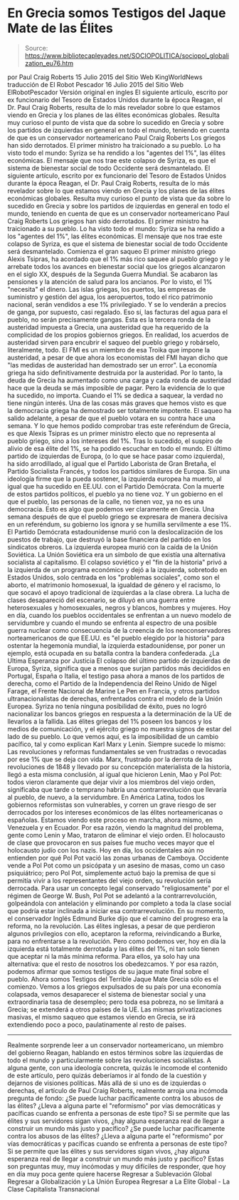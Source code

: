 # En Grecia somos Testigos del Jaque Mate de las Élites

> Source: https://www.bibliotecapleyades.net/SOCIOPOLITICA/sociopol_globalization_eu76.htm

por Paul Craig Roberts 15 Julio 2015
del Sitio Web KingWorldNews
traducción de El Robot Pescador
16 Julio 2015
del Sitio Web ElRobotPescador
Versión original en ingles
El siguiente artículo, escrito por ex funcionario del Tesoro de Estados Unidos durante la época Reagan, el Dr. Paul Craig Roberts, resulta de lo más revelador sobre lo que estamos viendo en Grecia y los planes de las élites económicas globales. Resulta muy curioso el punto de vista que da sobre lo sucedido en Grecia y sobre los partidos de izquierdas en general en todo el mundo, teniendo en cuenta de que es un conservador norteamericano Paul Craig Roberts Los griegos han sido derrotados. El primer ministro ha traicionado a su pueblo. Lo ha visto todo el mundo: Syriza se ha rendido a los "agentes del 1%", las élites económicas. El mensaje que nos trae este colapso de Syriza, es que el sistema de bienestar social de todo Occidente será desmantelado.
El siguiente artículo, escrito por ex funcionario del Tesoro de Estados Unidos durante la época Reagan, el Dr. Paul Craig Roberts, resulta de lo más revelador sobre lo que estamos viendo en Grecia y los planes de las élites económicas globales. Resulta muy curioso el punto de vista que da sobre lo sucedido en Grecia y sobre los partidos de izquierdas en general en todo el mundo, teniendo en cuenta de que es un conservador norteamericano
Paul Craig Roberts
Los griegos han sido derrotados. El primer ministro ha traicionado a su pueblo. Lo ha visto todo el mundo: Syriza se ha rendido a los "agentes del 1%", las élites económicas. El mensaje que nos trae este colapso de Syriza, es que el sistema de bienestar social de todo Occidente será desmantelado.
Comienza el gran saqueo
El primer ministro griego Alexis Tsipras, ha acordado que el 1% más rico saquee al pueblo griego y le arrebate todos los avances en bienestar social que los griegos alcanzaron en el siglo XX, después de la Segunda Guerra Mundial.
Se acabaron las pensiones y la atención de salud para los ancianos. Por lo visto, el 1% "necesita" el dinero. Las islas griegas, los puertos, las empresas de suministro y gestión del agua, los aeropuertos, todo el rico patrimonio nacional, serán vendidos a ese 1% privilegiado. Y se lo venderán a precios de ganga, por supuesto, casi regalado.
Eso sí, las facturas del agua para el pueblo, no serán precisamente gangas.
Esta es la tercera ronda de la austeridad impuesta a Grecia, una austeridad que ha requerido de la complicidad de los propios gobiernos griegos.
En realidad, los acuerdos de austeridad sirven para encubrir el saqueo del pueblo griego y robárselo, literalmente, todo. El FMI es un miembro de esa Troika que impone la austeridad, a pesar de que ahora los economistas del FMI hayan dicho que "las medidas de austeridad han demostrado ser un error".
La economía griega ha sido definitivamente destruida por la austeridad. Por lo tanto, la deuda de Grecia ha aumentado como una carga y cada ronda de austeridad hace que la deuda se más imposible de pagar. Pero la evidencia de lo que ha sucedido, no importa. Cuando el 1% se dedica a saquear, la verdad no tiene ningún interés. Una de las cosas más graves que hemos visto es que la democracia griega ha demostrado ser totalmente impotente. El saqueo ha salido adelante, a pesar de que el pueblo votara en su contra hace una semana.
Y lo que hemos podido comprobar tras este referéndum de Grecia, es que Alexis Tsipras es un primer ministro electo que no representa al pueblo griego, sino a los intereses del 1%.
Tras lo sucedido, el suspiro de alivio de esa élite del 1%, se ha podido escuchar en todo el mundo.
El último partido de izquierdas de Europa, (o lo que se hace pasar como izquierda), ha sido arrodillado, al igual que el Partido Laborista de Gran Bretaña, el Partido Socialista Francés, y todos los partidos similares de Europa. Sin una ideología firme que la pueda sostener, la izquierda europea ha muerto, al igual que ha sucedido en EE.UU. con el Partido Demócrata. Con la muerte de estos partidos políticos, el pueblo ya no tiene voz. Y un gobierno en el que el pueblo, las personas de la calle, no tienen voz, ya no es una democracia. Esto es algo que podemos ver claramente en Grecia.
Una semana después de que el pueblo griego se expresara de manera decisiva en un referéndum, su gobierno los ignora y se humilla servilmente a ese 1%. El Partido Demócrata estadounidense murió con la deslocalización de los puestos de trabajo, que destruyó la base financiera del partido en los sindicatos obreros. La izquierda europea murió con la caída de la Unión Soviética.
La Unión Soviética era un símbolo de que existía una alternativa socialista al capitalismo.
El colapso soviético y el "fin de la historia" privó a la izquierda de un programa económico y dejó a la izquierda, sobretodo en Estados Unidos, solo centrada en los "problemas sociales", como son el aborto, el matrimonio homosexual, la igualdad de género y el racismo, lo que socavó el apoyo tradicional de izquierdas a la clase obrera.
La lucha de clases desapareció del escenario, se diluyó en una guerra entre heterosexuales y homosexuales, negros y blancos, hombres y mujeres. Hoy en día, cuando los pueblos occidentales se enfrentan a un nuevo modelo de servidumbre y cuando el mundo se enfrenta al espectro de una posible guerra nuclear como consecuencia de la creencia de los neoconservadores norteamericanos de que EE.UU. es "el pueblo elegido por la historia" para ostentar la hegemonía mundial, la izquierda estadounidense, por poner un ejemplo, está ocupada en su batalla contra la bandera confederada.
¿La Ultima Esperanza por Justicia
El colapso del último partido de izquierdas de Europa, Syriza, significa que a menos que surjan partidos más decididos en Portugal, España o Italia, el testigo pasa ahora a manos de los partidos de derecha, como el Partido de la Independencia del Reino Unido de Nigel Farage, el Frente Nacional de Marine Le Pen en Francia, y otros partidos ultranacionalistas de derechas, enfrentados contra el modelo de la Unión Europea.
Syriza no tenía ninguna posibilidad de éxito, pues no logró nacionalizar los bancos griegos en respuesta a la determinación de la UE de llevarlos a la fallida. Las élites griegas del 1% poseen los bancos y los medios de comunicación, y el ejército griego no muestra signos de estar del lado de su pueblo. Lo que vemos aquí, es la imposibilidad de un cambio pacífico, tal y como explican Karl Marx y Lenin. Siempre sucede lo mismo:
Las revoluciones y reformas fundamentales se ven frustradas o revocadas por ese 1% que se deja con vida.
Marx, frustrado por la derrota de las revoluciones de 1848 y llevado por su concepción materialista de la historia, llegó a esta misma conclusión, al igual que hicieron Lenin, Mao y Pol Pot:
todos vieron claramente que dejar vivir a los miembros del viejo orden, significaba que tarde o temprano habría una contrarrevolución que llevaría al pueblo, de nuevo, a la servidumbre.
En América Latina, todos los gobiernos reformistas son vulnerables, y corren un grave riesgo de ser derrocados por los intereses económicos de las élites norteamericanas o españolas.
Estamos viendo este proceso en marcha, ahora mismo, en Venezuela y en Ecuador. Por esa razón, viendo la magnitud del problema, gente como Lenin y Mao, trataron de eliminar el viejo orden. El holocausto de clase que provocaron en sus países fue mucho veces mayor que el holocausto judío con los nazis.
Hoy en día, los occidentales aún no entienden por qué Pol Pot vació las zonas urbanas de Camboya.
Occidente vende a Pol Pot como un psicópata y un asesino de masas, como un caso psiquiátrico; pero Pol Pot, simplemente actuó bajo la premisa de que si permitía vivir a los representantes del viejo orden, su revolución sería derrocada.
Para usar un concepto legal conservado "religiosamente" por el régimen de George W. Bush, Pol Pot se adelantó a la contrarrevolución, golpeándola con antelación y eliminando por completo a toda la clase social que podría estar inclinada a iniciar esa contrarrevolución.
En su momento, el conservador Inglés Edmund Burke dijo que el camino del progreso era la reforma, no la revolución. Las élites inglesas, a pesar de que perdieron algunos privilegios con ello, aceptaron la reforma, reivindicando a Burke, para no enfrentarse a la revolución. Pero como podemos ver, hoy en día la izquierda está totalmente derrotada y las élites del 1%, ni tan solo tienen que aceptar ni la más mínima reforma. Para ellos, ya solo hay una alternativa: que el resto de nosotros los obedezcamos. Y por esa razón, podemos afirmar que somos testigos de su jaque mate final sobre el pueblo.
Ahora somos Testigos del Terrible Jaque Mate
Grecia sólo es el comienzo.
Vemos a los griegos expulsados de su país por una economía colapsada, vemos desaparecer el sistema de bienestar social y una extraordinaria tasa de desempleo; pero toda esa pobreza, no se limitará a Grecia; se extenderá a otros países de la UE. Las mismas privatizaciones masivas, el mismo saqueo que estamos viendo en Grecia, se irá extendiendo poco a poco, paulatinamente al resto de países.
***
Realmente sorprende leer a un conservador norteamericano, un miembro del gobierno Reagan, hablando en estos términos sobre las izquierdas de todo el mundo y particularmente sobre las revoluciones socialistas. A alguna gente, con una ideología concreta, quizás le incomode el contenido de este artículo, pero quizás deberíamos ir al fondo de la cuestión y dejarnos de visiones políticas. Más allá de si uno es de izquierdas o derechas, el artículo de Paul Craig Roberts, realmente arroja una incómoda pregunta de fondo:
¿Se puede luchar pacíficamente contra los abusos de las élites? ¿Lleva a alguna parte el "reformismo" por vías democráticas y pacíficas cuando se enfrenta a personas de este tipo? Si se permite que las élites y sus servidores sigan vivos, ¿hay alguna esperanza real de llegar a construir un mundo más justo y pacífico?
¿Se puede luchar pacíficamente contra los abusos de las élites?
¿Lleva a alguna parte el "reformismo" por vías democráticas y pacíficas cuando se enfrenta a personas de este tipo?
Si se permite que las élites y sus servidores sigan vivos, ¿hay alguna esperanza real de llegar a construir un mundo más justo y pacífico?
Estas son preguntas muy, muy incómodas y muy difíciles de responder, que hoy en día muy poca gente quiere hacerse
Regresar a Sublevación Global
Regresar a Globalización y La Unión Europea
Regresar a La Elite Global - La Clase Capitalista Transnacional
